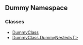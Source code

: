 ## Dummy Namespace
### Classes
- [DummyClass](./Dummy-DummyClass.md 'Dummy.DummyClass')
- [DummyClass.DummyNested&lt;T&gt;](./Dummy-DummyClass-DummyNested-T-.md 'Dummy.DummyClass.DummyNested&lt;T&gt;')
